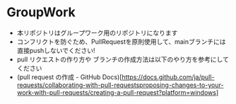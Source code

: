 # GroupWork
- 本リポジトリはグループワーク用のリポジトリになります
- コンフリクトを防ぐため、PullRequestを原則使用して、mainブランチには直接pushしないでください!
- pull リクエストの作り方や ブランチの作成方法は以下のやり方を参考にしてください
- (pull request の作成 - GitHub Docs)[https://docs.github.com/ja/pull-requests/collaborating-with-pull-requestsproposing-changes-to-your-work-with-pull-requests/creating-a-pull-request?platform=windows]